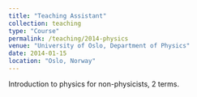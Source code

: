 ```yaml
---
title: "Teaching Assistant"
collection: teaching
type: "Course"
permalink: /teaching/2014-physics
venue: "University of Oslo, Department of Physics"
date: 2014-01-15
location: "Oslo, Norway"
---
```


Introduction to physics for non-physicists, 2 terms.
